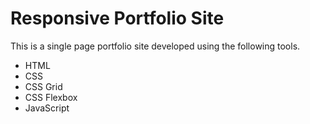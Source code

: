# Responsive Portfolio Site

This is a single page portfolio site developed using the following tools.

- HTML
- CSS
- CSS Grid
- CSS Flexbox
- JavaScript

